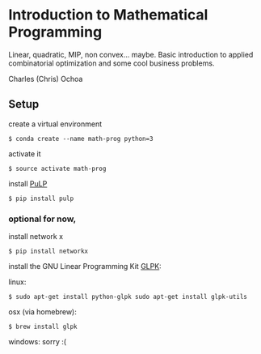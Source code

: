 # Introduction to Mathematical Programming

Linear, quadratic, MIP, non convex... maybe. Basic introduction to applied combinatorial optimization and some cool business problems.

Charles (Chris) Ochoa

## Setup
create a virtual environment

```
$ conda create --name math-prog python=3
```

activate it

```
$ source activate math-prog
```

install [PuLP](https://pythonhosted.org/PuLP/)

```
$ pip install pulp
```

### optional for now, 

install network x

```
$ pip install networkx
```

install the GNU Linear Programming Kit [GLPK](https://www.gnu.org/software/glpk/):

linux:

```
$ sudo apt-get install python-glpk sudo apt-get install glpk-utils
```

osx (via homebrew):

```
$ brew install glpk
```

windows: sorry :( 



